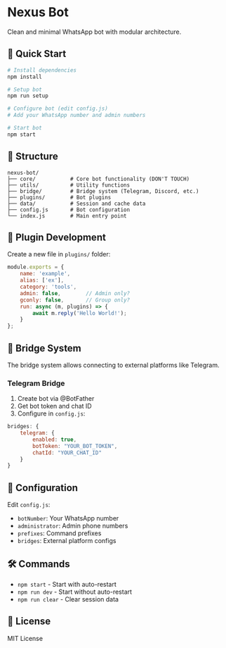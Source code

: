 # Nexus Bot

Clean and minimal WhatsApp bot with modular architecture.

## 🚀 Quick Start

```bash
# Install dependencies
npm install

# Setup bot
npm run setup

# Configure bot (edit config.js)
# Add your WhatsApp number and admin numbers

# Start bot
npm start
```

## 📁 Structure

```
nexus-bot/
├── core/           # Core bot functionality (DON'T TOUCH)
├── utils/          # Utility functions
├── bridge/         # Bridge system (Telegram, Discord, etc.)
├── plugins/        # Bot plugins
├── data/           # Session and cache data
├── config.js       # Bot configuration
└── index.js        # Main entry point
```

## 🔌 Plugin Development

Create a new file in `plugins/` folder:

```javascript
module.exports = {
    name: 'example',
    alias: ['ex'],
    category: 'tools',
    admin: false,        // Admin only?
    gconly: false,       // Group only?
    run: async (m, plugins) => {
        await m.reply('Hello World!');
    }
};
```

## 🌉 Bridge System

The bridge system allows connecting to external platforms like Telegram.

### Telegram Bridge
1. Create bot via @BotFather
2. Get bot token and chat ID
3. Configure in `config.js`:
```javascript
bridges: {
    telegram: {
        enabled: true,
        botToken: "YOUR_BOT_TOKEN",
        chatId: "YOUR_CHAT_ID"
    }
}
```

## 📝 Configuration

Edit `config.js`:
- `botNumber`: Your WhatsApp number
- `administrator`: Admin phone numbers
- `prefixes`: Command prefixes
- `bridges`: External platform configs

## 🛠️ Commands

- `npm start` - Start with auto-restart
- `npm run dev` - Start without auto-restart
- `npm run clear` - Clear session data

## 📄 License

MIT License
